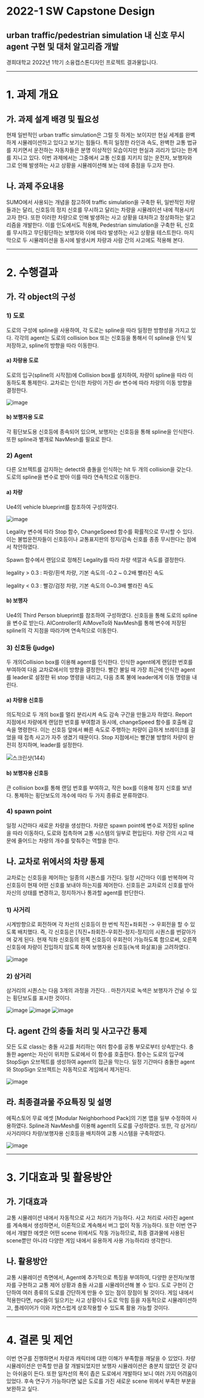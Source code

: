 # 2022-1 SW Capstone Design 
## urban traffic/pedestrian simulation 내 신호 무시 agent 구현 및 대처 알고리즘 개발

경희대학교 2022년 1학기 소융캡스톤디자인 프로젝트 결과물입니다.

---

# 1. 과제 개요
## 가. 과제 설계 배경 및 필요성

 현재 일반적인 urban traffic simulation은 그럴 듯 하게는 보이지만 현실 세계를 완벽하게 시뮬레이션하고 있다고 보기는 힘들다. 특히 일정한 라인과 속도, 완벽한 교통 법규를 지키면서 운전하는 자동차들은 분명 이상적인 모습이지만 현실과 괴리가 있다는 한계를 지니고 있다. 이번 과제에서는 그중에서 교통 신호를 지키지 않는 운전자, 보행자와 그로 인해 발생하는 사고 상황을 시뮬레이션해 보는 데에 중점을 두고자 한다.

## 나. 과제 주요내용

 SUMO에서 사용되는 개념을 참고하여 traffic simulation을 구축한 뒤, 일반적인 차량들과는 달리, 신호등의 정지 신호를 무시하고 달리는 차량을 시뮬레이션 내에 적용시키고자 한다. 또한 이러한 차량으로 인해 발생하는 사고 상황을 대처하고 정상화하는 알고리즘을 개발한다. 이를 인도에서도 적용해, Pedestrian simulation을 구축한 뒤, 신호를 무시하고 무단횡단하는 보행자와 이에 따라 발생하는 사고 상황을 테스트한다. 마지막으로 두 시뮬레이션을 동시에 발생시켜 차량과 사람 간의 사고에도 적용해 본다.

---



# 2. 수행결과

## 가. 각 object의 구성

### 1) 도로

도로의 구성에 spline을 사용하여, 각 도로는 spline을 따라 일정한 방향성을 가지고 있다. 각각의 agent는 도로의 collision box 또는 신호등을 통해서 이 spline을 인식 및 저장하고, spline의 방향을 따라 이동한다.


#### a) 차량용 도로

도로의 입구(spline의 시작점)에 Collision box를 설치하여, 차량이 spline을 따라 이동하도록 통제한다. 교차로는 인식한 차량이 가진 dir 변수에 따라 차량의 이동 방향을 결정한다. 

 ![image](https://user-images.githubusercontent.com/49023772/173985046-c57f3eea-6747-446f-a584-4afcc150b25c.png)


#### b) 보행자용 도로

각 횡단보도용 신호등에 종속되어 있으며, 보행자는 신호등을 통해 spline을 인식한다. 또한 spline과 별개로 NavMesh를 필요로 한다.



### 2) Agent
다른 오브젝트를 감지하는 detect와 충돌을 인식하는 hit 두 개의 collision을 갖는다. 도로의 spline을 변수로 받아 이를 따라 연속적으로 이동한다.


#### a) 차량

Ue4의 vehicle blueprint를 참조하여 구성하였다.

![image](https://user-images.githubusercontent.com/49023772/173986250-8077d4ad-985f-4196-a711-aa942298d231.png)

Legality 변수에 따라 Stop 함수, ChangeSpeed 함수를 확률적으로 무시할 수 있다. 이는 불법운전자들이 신호등이나 교통표지판의 정지/감속 신호를 종종 무시한다는 점에서 착안하였다.

Spawn 함수에서 랜덤으로 정해진 Legality를 따라 차량 색깔과 속도를 결정한다.

legality > 0.3 : 파랑/흰색 차량, 기본 속도의 -0.2 ~ 0.2배 빨라진 속도

legality	< 0.3 : 빨강/검정 차량, 기본 속도의 0~0.3배 빨라진 속도


#### b) 보행자

Ue4의 Third Person blueprint를 참조하여 구성하였다.
신호등을 통해 도로의 spline을 변수로 받는다. AIController의 AIMoveTo와 NavMesh를 통해 변수에 저장된 spline의 각 지점을 따라가며 연속적으로 이동한다.



### 3) 신호등 (judge)

두 개의Collision box를 이용해 agent를 인식한다. 인식한 agent에게 랜덤한 번호를 부여하여 다음 교차로에서의 방향을 결정한다.
빨간 불일 때 가장 최근에 인식한 agent를 leader로 설정한 뒤 stop 명령을 내리고, 다음 초록 불에 leader에게 이동 명령을 내린다.


#### a) 차량용 신호등

의도적으로 두 개의 box를 멀리 분리시켜 속도 감속 구간을 만들고자 하였다. Report 지점에서 차량에게 랜덤한 번호를 부여함과 동시에, changeSpeed 함수를 호출해 감속을 명령한다. 이는 신호등 앞에서 빠른 속도로 주행하는 차량이 급하게 브레이크를 걸었을 때 접촉 사고가 자주 생겼기 때문이다. Stop 지점에서는 빨간불 방향의 차량이 완전히 정지하며, leader를 설정한다.

 ![스크린샷(144)](https://user-images.githubusercontent.com/49023772/173985322-55c29256-e1f6-41a3-b3ae-a3539760f4ac.png)


#### b) 보행자용 신호등
큰 collision box를 통해 랜덤 번호를 부여하고, 작은 box를 이용해 정지 신호를 보낸다.
통제하는 횡단보도의 개수에 따라 두 가지 종류로 분류하였다.



### 4) spawn point

 
일정 시간마다 새로운 차량을 생성한다. 차량은 spawn point에 변수로 저장된 spline을 따라 이동하다, 도로와 접촉하며 교통 시스템의 일부로 편입된다. 차량 간의 사고 때문에 줄어드는 차량의 개수를 맞춰주는 역할을 한다.



## 나. 교차로 위에서의 차량 통제

교차로는 신호등을 제어하는 일종의 시퀀스를 가진다. 일정 시간마다 이를 반복하며 각 신호등이 현재 어떤 신호를 보내야 하는지를 제어한다. 신호등은 교차로의 신호를 받아 자신의 상태를 변경하고, 정지하거나 통과할 agent를 판단한다. 

### 1) 사거리

시계방향으로 회전하며 각 차선의 신호등이 한 번씩 직진+좌회전 -> 우회전을 할 수 있도록 배치했다. 즉, 각 신호등은 [직진+좌회전-우회전-정지-정지]의 시퀀스를 번갈아가며 갖게 된다.
현재 직좌 신호등의 왼쪽 신호등이 우회전이 가능하도록 함으로써, 오른쪽 신호등에 차량이 진입하지 않도록 하여 보행자용 신호등(녹색 화살표)을 고려하였다.

 ![image](https://user-images.githubusercontent.com/49023772/173985490-7b51e76d-bca2-4e25-b7f4-78e95499018b.png)


### 2) 삼거리

삼거리의 시퀀스는 다음 3개의 과정을 가진다. . 마찬가지로 녹색은 보행자가 건널 수 있는 횡단보도를 표시한 것이다.
 
 
 ![image](https://user-images.githubusercontent.com/49023772/173985551-7f070aa0-038a-4e9c-a9ef-a257305eda38.png)
![image](https://user-images.githubusercontent.com/49023772/173985561-d9254169-10c1-4911-96ae-56d00d96434c.png)
![image](https://user-images.githubusercontent.com/49023772/173985566-6541bbc4-bd27-4511-9f7b-542d072f0470.png)

 

## 다. agent 간의 충돌 처리 및 사고구간 통제

모든 도로 class는 충돌 사고를 처리하는 여러 함수를 공통 부모로부터 상속받는다. 충돌한 agent는 자신이 위치한 도로에서 이 함수를 호출한다. 함수는 도로의 입구에 StopSign 오브젝트를 생성하여 agent의 접근을 막는다. 일정 기간마다 충돌한 agent와 StopSign 오브젝트는 자동적으로 게임에서 제거된다.

 ![image](https://user-images.githubusercontent.com/49023772/173985654-3a51f047-edcd-4a92-99d7-a4c8ab296a96.png)



## 라. 최종결과물 주요특징 및 설명

에픽스토어 무료 에셋 [Modular Neighborhood Pack]의 기본 맵을 일부 수정하여 사용하였다.
Spline과 NavMesh를 이용해 agent의 도로를 구성하였다. 또한, 각 삼거리/사거리마다 차량/보행자용 신호등을 배치하여 교통 시스템을 구축하였다.

![image](https://user-images.githubusercontent.com/49023772/173985685-f53df46b-aab8-4442-a090-d5274024286d.png)
 
--- 
 
 
# 3. 기대효과 및 활용방안

## 가. 기대효과

교통 시뮬레이션 내에서 자동적으로 사고 처리가 가능하다. 사고 처리로 사라진 agent를 계속해서 생성하면서, 이론적으로 계속해서 버그 없이 작동 가능하다. 또한 이번 연구에서 개발한 에셋은 어떤 scene 위에서도 작동 가능하므로, 최종 결과물에 사용된 scene뿐만 아니라 다양한 게임 내에서 유용하게 사용 가능하리라 생각한다.

## 나. 활용방안

교통 시뮬레이션 측면에서, Agent에 추가적으로 특징을 부여하여, 다양한 운전자/보행자를 구현하고 교통 제어 상황과 충돌 사고를 시뮬레이션해 볼 수 있다. 도로 구현이 간단하여 여러 종류의 도로를 간단하게 만들 수 있는 점이 장점이 될 것이다.
게임 내에서 적용한다면, npc들이 일으키는 사고 상황이나 도로 막힘 등을 자동적으로 시뮬레이션하고, 플레이어가 이와 자연스럽게 상호작용할 수 있도록 활용 가능할 것이다.

---


# 4. 결론 및 제언

이번 연구를 진행하면서 차량과 캐릭터에 대한 이해가 부족함을 깨달을 수 있었다. 차량 시뮬레이션은 만족할 만큼 잘 개발되었지만 보행자 시뮬레이션은 충분치 않았던 것 같다는 아쉬움이 든다. 또한 일차선의 폭이 좁은 도로에서 개발하다 보니 여러 가지 어려움이 있었다. 후속 연구가 가능하다면 넓은 도로를 가진 새로운 scene 위에서 부족한 부분을 보완하고 싶다.



